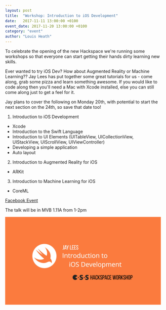 ```yaml
---
layout: post
title:  "Workshop: Introduction to iOS Development"
date:   2017-11-11 13:00:00 +0100
event_date: 2017-11-20 13:00:00 +0100
category: "event"
author: "Louis Heath"
---
```


To celebrate the opening of the new Hackspace we're running some workshops so that everyone can start getting their hands dirty learning new skills.

Ever wanted to try iOS Dev? How about Augmented Reality or Machine Learning?? Jay Lees has put together some great tutorials for us - come along, grab some pizza and learn something awesome. If you would like to code along then you'll need a Mac with Xcode installed, else you can still come along just to get a feel for it.

Jay plans to cover the following on Monday 20th, with potential to start the next section on the 24th, so save that date too!

1. Introduction to iOS Development
- Xcode
- Introduction to the Swift Language
- Introduction to UI Elements (UITableView, UICollectionView, UIStackView, UIScrollView, UIViewController)
- Developing a simple application
- Auto layout

2. Introduction to Augmented Reality for iOS
- ARKit

3. Introduction to Machine Learning for iOS
- CoreML

<a class="btn btn--dark" href="https://www.facebook.com/events/299944360501872/?notif_t=plan_user_associated&notif_id=1510406589837917">
    Facebook Event
</a>

The talk will be in MVB 1.11A from 1-2pm

![](/assets/images/contrib/events/2017-11-20-ios-workshop/ios-workshop-cover.jpg)
